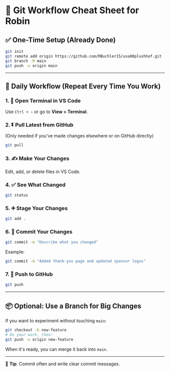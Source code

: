 
# 🧠 Git Workflow Cheat Sheet for Robin

## ✅ One-Time Setup (Already Done)
```bash
git init
git remote add origin https://github.com/RBuchler15/usa80plushhof.git
git branch -M main
git push -u origin main
```

---

## 🔁 Daily Workflow (Repeat Every Time You Work)

### 1. 🧭 Open Terminal in VS Code
Use `Ctrl + ~` or go to **View > Terminal**.

### 2. ⏬ Pull Latest from GitHub
(Only needed if you've made changes elsewhere or on GitHub directly)
```bash
git pull
```

### 3. ✍️ Make Your Changes
Edit, add, or delete files in VS Code.

### 4. ✅ See What Changed
```bash
git status
```

### 5. ➕ Stage Your Changes
```bash
git add .
```

### 6. 📝 Commit Your Changes
```bash
git commit -m "Describe what you changed"
```
Example:
```bash
git commit -m "Added thank-you page and updated sponsor logos"
```

### 7. 🚀 Push to GitHub
```bash
git push
```

---

## 📦 Optional: Use a Branch for Big Changes
If you want to experiment without touching `main`:

```bash
git checkout -b new-feature
# Do your work, then:
git push -u origin new-feature
```

When it's ready, you can merge it back into `main`.

---

📝 **Tip**: Commit often and write clear commit messages.
